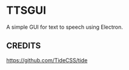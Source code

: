 # TTSGUI
A simple GUI for text to speech using Electron.

## CREDITS
https://github.com/TideCSS/tide
